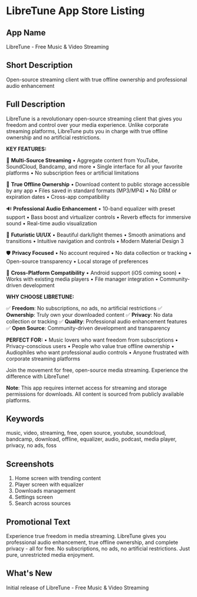 # LibreTune App Store Listing

## App Name
LibreTune - Free Music & Video Streaming

## Short Description
Open-source streaming client with true offline ownership and professional audio enhancement

## Full Description
LibreTune is a revolutionary open-source streaming client that gives you freedom and control over your media experience. Unlike corporate streaming platforms, LibreTune puts you in charge with true offline ownership and no artificial restrictions.

**KEY FEATURES:**

🎵 **Multi-Source Streaming**
• Aggregate content from YouTube, SoundCloud, Bandcamp, and more
• Single interface for all your favorite platforms
• No subscription fees or artificial limitations

💾 **True Offline Ownership**
• Download content to public storage accessible by any app
• Files saved in standard formats (MP3/MP4)
• No DRM or expiration dates
• Cross-app compatibility

🔊 **Professional Audio Enhancement**
• 10-band equalizer with preset support
• Bass boost and virtualizer controls
• Reverb effects for immersive sound
• Real-time audio visualization

🎨 **Futuristic UI/UX**
• Beautiful dark/light themes
• Smooth animations and transitions
• Intuitive navigation and controls
• Modern Material Design 3

🛡️ **Privacy Focused**
• No account required
• No data collection or tracking
• Open-source transparency
• Local storage of preferences

📱 **Cross-Platform Compatibility**
• Android support (iOS coming soon)
• Works with existing media players
• File manager integration
• Community-driven development

**WHY CHOOSE LIBRETUNE:**

✅ **Freedom**: No subscriptions, no ads, no artificial restrictions
✅ **Ownership**: Truly own your downloaded content
✅ **Privacy**: No data collection or tracking
✅ **Quality**: Professional audio enhancement features
✅ **Open Source**: Community-driven development and transparency

**PERFECT FOR:**
• Music lovers who want freedom from subscriptions
• Privacy-conscious users
• People who value true offline ownership
• Audiophiles who want professional audio controls
• Anyone frustrated with corporate streaming platforms

Join the movement for free, open-source media streaming. Experience the difference with LibreTune!

**Note**: This app requires internet access for streaming and storage permissions for downloads. All content is sourced from publicly available platforms.

## Keywords
music, video, streaming, free, open source, youtube, soundcloud, bandcamp, download, offline, equalizer, audio, podcast, media player, privacy, no ads, foss

## Screenshots
1. Home screen with trending content
2. Player screen with equalizer
3. Downloads management
4. Settings screen
5. Search across sources

## Promotional Text
Experience true freedom in media streaming. LibreTune gives you professional audio enhancement, true offline ownership, and complete privacy - all for free. No subscriptions, no ads, no artificial restrictions. Just pure, unrestricted media enjoyment.

## What's New
Initial release of LibreTune - Free Music & Video Streaming